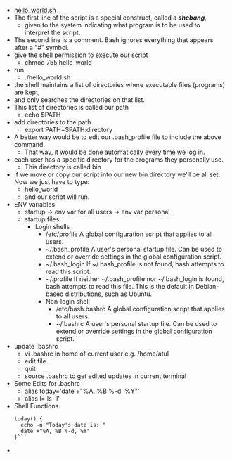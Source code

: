 - [hello_world.sh](hello_world.sh)
- The first line of the script is a special construct, called a ***shebang***, 
  - given to the system indicating what program is to be used to interpret the script.
- The second line is a comment. Bash ignores everything that appears after a "#" symbol. 
- give the shell permission to execute our script
  - chmod 755 hello_world
- run
  - ./hello_world.sh
- the shell maintains a list of directories where executable files (programs) are kept, 
- and only searches the directories on that list.
- This list of directories is called our path
  - echo $PATH
- add directories to the path
  - export PATH=$PATH:directory
- A better way would be to edit our .bash_profile file to include the above command. 
  - That way, it would be done automatically every time we log in.
- each user has a specific directory for the programs they personally use. 
  - This directory is called bin
- If we move or copy our script into our new bin directory we'll be all set. Now we just have to type:
  - hello_world
  - and our script will run.
- ENV variables
  - startup -> env var for all users -> env var personal
  - startup files
    - Login shells
      - /etc/profile	A global configuration script that applies to all users.
      - ~/.bash_profile	A user's personal startup file. Can be used to extend or override settings in the global configuration script.
      - ~/.bash_login	If ~/.bash_profile is not found, bash attempts to read this script.
      - ~/.profile	If neither ~/.bash_profile nor ~/.bash_login is found, bash attempts to read this file. This is the default in Debian-based distributions, such as Ubuntu.
      - Non-login shell
        - /etc/bash.bashrc	A global configuration script that applies to all users.
        - ~/.bashrc	A user's personal startup file. Can be used to extend or override settings in the global configuration script.
- update .bashrc
  - vi .bashrc in home of current user e.g. /home/atul
  - edit file
  - quit
  - source .bashrc to get edited updates in current terminal
- Some Edits for .bashrc
  - alias today='date +"%A, %B %-d, %Y"'
  - alias l='ls -l'
- Shell Functions
    ```
    today() {
      echo -n "Today's date is: "
      date +"%A, %B %-d, %Y"
    }```
- 